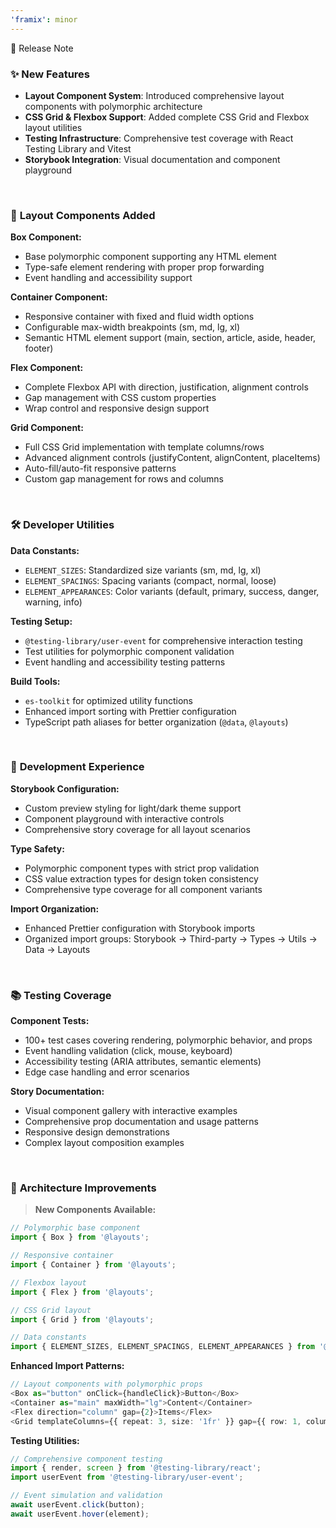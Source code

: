 ```yaml
---
'framix': minor
---
```


📄 Release Note

### ✨ **New Features**

- **Layout Component System**: Introduced comprehensive layout components with polymorphic architecture
- **CSS Grid & Flexbox Support**: Added complete CSS Grid and Flexbox layout utilities
- **Testing Infrastructure**: Comprehensive test coverage with React Testing Library and Vitest
- **Storybook Integration**: Visual documentation and component playground

<br />

### 🎯 **Layout Components Added**

**Box Component:**
- Base polymorphic component supporting any HTML element
- Type-safe element rendering with proper prop forwarding
- Event handling and accessibility support

**Container Component:**
- Responsive container with fixed and fluid width options
- Configurable max-width breakpoints (sm, md, lg, xl)
- Semantic HTML element support (main, section, article, aside, header, footer)

**Flex Component:**
- Complete Flexbox API with direction, justification, alignment controls
- Gap management with CSS custom properties
- Wrap control and responsive design support

**Grid Component:**
- Full CSS Grid implementation with template columns/rows
- Advanced alignment controls (justifyContent, alignContent, placeItems)
- Auto-fill/auto-fit responsive patterns
- Custom gap management for rows and columns

<br />

### 🛠 **Developer Utilities**

**Data Constants:**
- `ELEMENT_SIZES`: Standardized size variants (sm, md, lg, xl)
- `ELEMENT_SPACINGS`: Spacing variants (compact, normal, loose)
- `ELEMENT_APPEARANCES`: Color variants (default, primary, success, danger, warning, info)

**Testing Setup:**
- `@testing-library/user-event` for comprehensive interaction testing
- Test utilities for polymorphic component validation
- Event handling and accessibility testing patterns

**Build Tools:**
- `es-toolkit` for optimized utility functions
- Enhanced import sorting with Prettier configuration
- TypeScript path aliases for better organization (`@data`, `@layouts`)

<br />

### 🔧 **Development Experience**

**Storybook Configuration:**
- Custom preview styling for light/dark theme support
- Component playground with interactive controls
- Comprehensive story coverage for all layout scenarios

**Type Safety:**
- Polymorphic component types with strict prop validation
- CSS value extraction types for design token consistency
- Comprehensive type coverage for all component variants

**Import Organization:**
- Enhanced Prettier configuration with Storybook imports
- Organized import groups: Storybook → Third-party → Types → Utils → Data → Layouts

<br />

### 📚 **Testing Coverage**

**Component Tests:**
- 100+ test cases covering rendering, polymorphic behavior, and props
- Event handling validation (click, mouse, keyboard)
- Accessibility testing (ARIA attributes, semantic elements)
- Edge case handling and error scenarios

**Story Documentation:**
- Visual component gallery with interactive examples
- Comprehensive prop documentation and usage patterns
- Responsive design demonstrations
- Complex layout composition examples

<br />

### 🔄 **Architecture Improvements**

> **New Components Available:**

```typescript
// Polymorphic base component
import { Box } from '@layouts';

// Responsive container
import { Container } from '@layouts';

// Flexbox layout
import { Flex } from '@layouts';

// CSS Grid layout
import { Grid } from '@layouts';

// Data constants
import { ELEMENT_SIZES, ELEMENT_SPACINGS, ELEMENT_APPEARANCES } from '@data';
```

**Enhanced Import Patterns:**

```typescript
// Layout components with polymorphic props
<Box as="button" onClick={handleClick}>Button</Box>
<Container as="main" maxWidth="lg">Content</Container>
<Flex direction="column" gap={2}>Items</Flex>
<Grid templateColumns={{ repeat: 3, size: '1fr' }} gap={{ row: 1, column: 2 }}>Grid Items</Grid>
```

**Testing Utilities:**

```typescript
// Comprehensive component testing
import { render, screen } from '@testing-library/react';
import userEvent from '@testing-library/user-event';

// Event simulation and validation
await userEvent.click(button);
await userEvent.hover(element);
```
